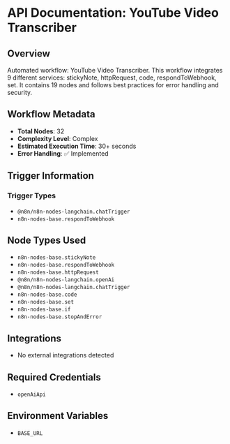 # API Documentation: YouTube Video Transcriber

## Overview
Automated workflow: YouTube Video Transcriber. This workflow integrates 9 different services: stickyNote, httpRequest, code, respondToWebhook, set. It contains 19 nodes and follows best practices for error handling and security.

## Workflow Metadata
- **Total Nodes**: 32
- **Complexity Level**: Complex
- **Estimated Execution Time**: 30+ seconds
- **Error Handling**: ✅ Implemented

## Trigger Information
### Trigger Types
- `@n8n/n8n-nodes-langchain.chatTrigger`
- `n8n-nodes-base.respondToWebhook`

## Node Types Used
- `n8n-nodes-base.stickyNote`
- `n8n-nodes-base.respondToWebhook`
- `n8n-nodes-base.httpRequest`
- `@n8n/n8n-nodes-langchain.openAi`
- `@n8n/n8n-nodes-langchain.chatTrigger`
- `n8n-nodes-base.code`
- `n8n-nodes-base.set`
- `n8n-nodes-base.if`
- `n8n-nodes-base.stopAndError`

## Integrations
- No external integrations detected

## Required Credentials
- `openAiApi`

## Environment Variables
- `BASE_URL`
